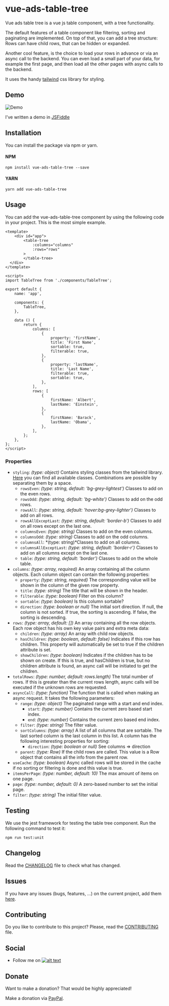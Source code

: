 # vue-ads-table-tree

Vue ads table tree is a vue js table component, with a tree functionality.

The default features of a table component like filtering, sorting and paginating are implemented.
On top of that, you can add a tree structure: Rows can have child rows, that can be hidden or expanded.
 
Another cool feature, is the choice to load your rows in advance or via an async call to the backend.
You can even load a small part of your data, for example the first page, and then load all the other pages
with async calls to the backend.

It uses the handy
[tailwind](https://tailwindcss.com/docs/what-is-tailwind/) css library for styling.

## Demo

![Demo](https://media.giphy.com/media/jyINAhKJhEGpZGmOL1/giphy.gif)

I've written a demo in [JSFiddle](https://jsfiddle.net/arnedesmedt/18n9k6vm)

## Installation

You can install the package via npm or yarn.

#### NPM

```npm install vue-ads-table-tree --save```

#### YARN

```yarn add vue-ads-table-tree```

## Usage

You can add the vue-ads-table-tree component by using the following code in your project.
This is the most simple example.

```vue
<template>
    <div id="app">
        <table-tree
            :columns="columns"
            :rows="rows"
        >
        </table-tree>
  </div>
</template>

<script>
import TableTree from './components/TableTree';

export default {
    name: 'app',

    components: {
        TableTree,
    },

    data () {
        return {
            columns: [
                {
                    property: 'firstName',
                    title: 'First Name',
                    sortable: true,
                    filterable: true,
                },
                {
                    property: 'lastName',
                    title: 'Last Name',
                    filterable: true,
                    sortable: true,
                },
            ],
            rows: [
                {
                    firstName: 'Albert',
                    lastName: 'Einstein',
                },
                {
                    firstName: 'Barack',
                    lastName: 'Obama',
                },
            ],
        };
    },
};
</script>
```

### Properties

- `styling`: *(type: object)* Contains styling classes from the tailwind library. [Here](https://tailwindcss.com/docs/background-color) you can find all available classes. Combinations are possible by separating them by a space.
    - `rowsEven`: *(type: string, default: 'bg-grey-lightest')* Classes to add on the even rows.
    - `rowsOdd`: *(type: string, default: 'bg-white')* Classes to add on the odd rows.
    - `rowsAll`: *(type: string, default: 'hover:bg-grey-lighter')* Classes to add on all rows.
    - `rowsAllExceptLast`: *(type: string, default: 'border-b')* Classes to add on all rows except on the last one.
    - `columnsEven`: *(type: string)* Classes to add on the even columns.
    - `columnsOdd`: *(type: string)* Classes to add on the odd columns.
    - `columnsAll`: *(type: string)*Classes to add on all columns.
    - `columnsAllExceptLast`: *(type: string, default: 'border-r')* Classes to add on all columns except on the last one.
    - `table`: *(type: string, default: 'border')* Classes to add on the whole table.
- `columns`: *(type: array, required)* An array containing all the column objects. Each column object can contain the following properties:
    - `property`: *(type: string, required)* The corresponding value will be shown in the column of the given row property. 
    - `title`: *(type: string)* The title that will be shown in the header. 
    - `filterable`: *(type: boolean)* Filter on this column? 
    - `sortable`: *(type: boolean)* Is this column sortable? 
    - `direction`: *(type: boolean or null)* The initial sort direction. If null, the column is not sorted. If true, the sorting is ascending. If false, the sorting is descending.
- `rows`: *(type: array, default: [])* An array containing all the row objects. Each row object has his own key value pairs and extra meta data:
    - `children`: *(type: array)* An array with child row objects.
    - `hasChildren`: *(type: boolean, default: false)* Indicates if this row has children. This property will automatically be set to true if the children attribute is set.
    - `showChildren`: *(type: boolean)* Indicates if the children has to be shown on create. If this is true, and hasChildren is true, but no children attribute is found, an async call will be initiated to get the children.  
- `totalRows`: *(type: number, default: rows.length)* The total number of rows. If this is greater than the current rows length, async calls will be executed if the unknown rows are requested.
- `asyncCall`: *(type: function)* The function that is called when making an async request. It takes the following parameters:
    - `range`: *(type: object)* The paginated range with a start and end index.
        - `start`: *(type: number)* Contains the current zero based start index.
        - `end`: *(type: number)* Contains the current zero based end index.
    - `filter`: *(type: string)* The filter value.
    - `sortColumns`: *(type: array)* A list of all columns that are sortable. The last sorted column is the last column in this list. A column has the following interesting properties for sorting:
        - `direction`: *(type: boolean or null)* See columns => direction
    - `parent`: *(type: Row)* If the child rows are called. This value is a Row object that contains all the info from the parent row.
- `useCache`: *(type: boolean)* Async called rows will be stored in the cache if no sorting or filtering is done and this value is true.
- `itemsPerPage`: *(type: number, default: 10)* The max amount of items on one page.
- `page`: *(type: number, default: 0)* A zero-based number to set the initial page.
- `filter`: *(type: string)* The initial filter value.

## Testing

We use the jest framework for testing the table tree component. Run the following command to test it:

```
npm run test:unit
```

## Changelog

Read the [CHANGELOG](CHANGELOG.md) file to check what has changed.

## Issues

If you have any issues (bugs, features, ...) on the current project, add them [here](https://gitlab.com/arnedesmedt/vue-ads-table-tree/issues/new).

## Contributing

Do you like to contribute to this project? Please, read the [CONTRIBUTING](CONTRIBUTING.md) file.

## Social

[1]: http://www.twitter.com/arnesmedt
[1.1]: http://i.imgur.com/wWzX9uB.png (@ArneSmedt)
 - Follow me on [![alt text][1.1]][1]
 
## Donate

Want to make a donation? 
That would be highly appreciated!

Make a donation via [PayPal](https://www.paypal.me/arnedesmedt).
